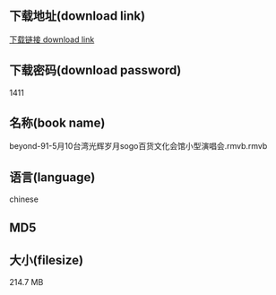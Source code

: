 ## 下载地址(download link)
[下载链接 download link](https://voluble-croquembouche-d321dc.netlify.app/?s=beyond-91-5%E6%9C%8810%E5%8F%B0%E6%B9%BE%E5%85%89%E8%BE%89%E5%B2%81%E6%9C%88sogo%E7%99%BE%E8%B4%A7%E6%96%87%E5%8C%96%E4%BC%9A%E9%A6%86%E5%B0%8F%E5%9E%8B%E6%BC%94%E5%94%B1%E4%BC%9A.rmvb)

## 下载密码(download password)
1411

## 名称(book name)
beyond-91-5月10台湾光辉岁月sogo百货文化会馆小型演唱会.rmvb.rmvb

## 语言(language)
chinese

## MD5


## 大小(filesize)
214.7 MB
